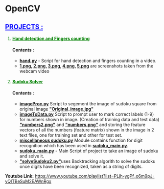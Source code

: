 # OpenCV


<h2 style="color: blue"><u>PROJECTS :</u></h2>

<ol>
<li style="color: green"><b><u>Hand detection and Fingers counting</u></b></li>
<h4><b>Contents :</b></h4>
<ul>
<li><b><a href="https://github.com/Shivam06/OpenCV/blob/master/handDetection/hand.py">hand.py</a></b> - Script for hand detection and fingers counting in a video.</li>
<li><b><a href="https://github.com/Shivam06/OpenCV/blob/master/handDetection/1.png">1.png</a>, <a href="https://github.com/Shivam06/OpenCV/blob/master/handDetection/2.png">2.png</a>, <a href="https://github.com/Shivam06/OpenCV/blob/master/handDetection/3.png">3.png</a>, <a href="https://github.com/Shivam06/OpenCV/blob/master/handDetection/4.png">4.png</a>, <a href="https://github.com/Shivam06/OpenCV/blob/master/handDetection/5.png">5.png</a></b> are screenshots taken from the webcam video</li>
</ul>
<br/>
<li style="color: green"><b><u>Sudoku Solver</u></b></li>
<h4><b>Contents :</b></h4>
<ul>
<li><b><a href="https://github.com/Shivam06/OpenCV/blob/master/Sudoku/Scripts/image_processing/imageProc.py">imageProc.py</a></b> Script to segement the image of sudoku square from original image <b><a href="https://github.com/Shivam06/OpenCV/blob/master/Sudoku/Solving_sudoku_images/Original_image.jpg">"Original_image.jpg"</a></b></li>
<li><b><a href="https://github.com/Shivam06/OpenCV/blob/master/Sudoku/Scripts/data_creation/sudoku_data.py">imageToData.py</a></b> Script to prompt user to mark correct labels (1-9) for numbers shown in image. (Creation of training data and test data) <b><a href="https://github.com/Shivam06/OpenCV/blob/master/Sudoku/numbers2.png">"numbers2.png"</a></b> and <b><a href="https://github.com/Shivam06/OpenCV/blob/master/Sudoku/numbers.png">"numbers.png"</a></b> and storing the feature vectors of all the numbers (feature matrix) shown in the image in 2 text files, one for training set and other for test set.</li>
<li><b><a href="https://github.com/Shivam06/OpenCV/blob/master/Sudoku/Scripts/OCR/miscellaneous_sudoku.py">miscellaneous sudoku.py</a></b> Module contains function for digit recognition which has been used in <b><a href="https://github.com/Shivam06/OpenCV/blob/master/Sudoku/Scripts/sudoku_main.py">sudoku_main.py</a></b>.
<li><b><a href="https://github.com/Shivam06/OpenCV/blob/master/Sudoku/Scripts/sudoku_main.py">sudoku_main.py</a></b> - Main Script of project to take an image of sudoku and solve it.</li>
<li><b><a href = "https://github.com/Shivam06/OpenCV/blob/master/Sudoku/Scripts/sudoku_solver/solveSudoku2.py">"solveSudoku2.py"</a></b>uses Backtracking algorith to solve the sudoku once digits have been recognized, taken as a string of digits.</li>
</ul>
</ol>

<b>Youtube Link:</b>   https://www.youtube.com/playlist?list=PLjh-ygPf_o6m9pJ-vQlTBeSuM2EAWnRgx


